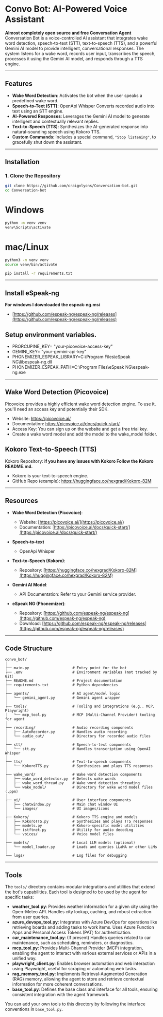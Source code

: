 # Convo Bot: AI-Powered Voice Assistant

**Almost completely open source and free Conversation Agent**
Conversation Bot is a voice-controlled AI assistant that integrates wake word detection, speech-to-text (STT), text-to-speech (TTS), and a powerful Gemini AI model to provide intelligent, conversational responses. The system listens for a wake word, records user input, transcribes the speech, processes it using the Gemini AI model, and responds through a TTS engine.

---

## Features

- **Wake Word Detection**: Activates the bot when the user speaks a predefined wake word.
- **Speech-to-Text (STT)**: OpenApi Whisper Converts recorded audio into text using an STT engine.
- **AI-Powered Responses**: Leverages the Gemini AI model to generate intelligent and contextually relevant replies.
- **Text-to-Speech (TTS)**: Synthesizes the AI-generated response into natural-sounding speech using Kokoro TTS.
- **Custom Commands**: Includes a special command, `"Stop listening"`, to gracefully shut down the assistant.

---

## Installation

### 1. Clone the Repository
```bash
git clone https://github.com/craigvlyons/Conversation-bot.git
cd Conversation-bot
```
# Windows
```bash
python -m venv venv
venv\Scripts\activate
```

# mac/Linux
```bash
python3 -m venv venv
source venv/bin/activate
```

```bash
pip install -r requirements.txt
```

---

## Install eSpeak-ng 
**For windows I downloaded the espeak-ng.msi**
- [https://github.com/espeak-ng/espeak-ng/releases](https://github.com/espeak-ng/espeak-ng/releases) 

## Setup environment variables.
- PRORCUPINE_KEY= "your-picovoice-access-key"
- GEMINI_KEY= "your-gemini-api-key"
- PHONEMIZER_ESPEAK_LIBRARY=C:\Program Files\eSpeak NG\libespeak-ng.dll
- PHONEMIZER_ESPEAK_PATH=C:\Program Files\eSpeak NG\espeak-ng.exe

---

## Wake Word Detection (Picovoice)
Picovoice provides a highly efficient wake word detection engine. To use it, you'll need an access key and potentially their SDK.
- Website: https://picovoice.ai/
- Documentation: https://picovoice.ai/docs/quick-start/
- Access Key: You can sign up on the website and get a free trial key.
- Create a wake word model and add the model to the wake_model folder.


## Kokoro Text-to-Speech (TTS)
Kokoro Repository:
**if you have any issues with Kokoro Follow the Kokoro README.md.**
- Kokoro is your text-to-speech engine. 
- GitHub Repo (example): https://huggingface.co/hexgrad/Kokoro-82M


---

## Resources

- **Wake Word Detection (Picovoice)**:
  - Website: [https://picovoice.ai/](https://picovoice.ai/)
  - Documentation: [https://picovoice.ai/docs/quick-start/](https://picovoice.ai/docs/quick-start/)

- **Speech-to-text**
  - OpenApi Whisper

- **Text-to-Speech (Kokoro)**:
  - Repository: [https://huggingface.co/hexgrad/Kokoro-82M](https://huggingface.co/hexgrad/Kokoro-82M)

- **Gemini AI Model**:
  - API Documentation: Refer to your Gemini service provider.

- **eSpeak NG (Phonemizer)**:
  - Repository: [https://github.com/espeak-ng/espeak-ng](https://github.com/espeak-ng/espeak-ng)
  - Download: [https://github.com/espeak-ng/espeak-ng/releases](https://github.com/espeak-ng/espeak-ng/releases)


---




## Code Structure

```plaintext
convo_bot/
│
├── main.py                    # Entry point for the bot
├── .env                       # Environment variables (not tracked by Git)
├── README.md                  # Project documentation
├── requirements.txt           # Python dependencies
│
├── agents/                    # AI agent/model logic
│   └── gemini_agent.py        # Gemini agent wrapper
│
├── tools/                     # Tooling and integrations (e.g., MCP, Playwright)
│   └── mcp_tool.py            # MCP (Multi-Channel Provider) tooling for agent
│
├── recording/                 # Audio recording components
│   ├── AutoRecorder.py        # Handles audio recording
│   └── audio_out/             # Directory for recorded audio files
│
├── stt/                       # Speech-to-text components
│   └── stt.py                 # Handles transcription using OpenAI Whisper
│
├── tts/                       # Text-to-speech components
│   └── KokoroTTS.py           # Synthesizes and plays TTS responses
│
├── wake_word/                 # Wake word detection components
│   ├── wake_word_detector.py  # Detects wake words
│   ├── wake_word_thread.py    # Wake word detection threading
│   └── wake_model/            # Directory for wake word model files (.ppn)
│
├── ui/                        # User interface components
│   ├── chatwindow.py          # Main chat window UI
│   └── images/                # UI images/icons
│
├── Kokoro/                    # Kokoro TTS engine and models
│   ├── KokoroTTS.py           # Synthesizes and plays TTS responses
│   ├── models.py              # Kokoro-specific model utilities
│   ├── istftnet.py            # Utility for audio decoding
│   └── voices/                # Voice model files
│
├── models/                    # Local LLM models (optional)
│   └── model_loader.py        # Loads and queries LLaMA or other LLMs
│
└── logs/                      # Log files for debugging
```

---

## Tools

The `tools/` directory contains modular integrations and utilities that extend the bot's capabilities. Each tool is designed to be used by the agent for specific tasks:

- **weather_tool.py**: Provides weather information for a given city using the Open-Meteo API. Handles city lookup, caching, and robust extraction from user queries.
- **azure_devops_tool.py**: Integrates with Azure DevOps for operations like retrieving boards and adding tasks to work items. Uses Azure Function Apps and Personal Access Tokens (PAT) for authentication.
- **car_maintenance_tool.py**: (If present) Handles queries related to car maintenance, such as scheduling, reminders, or diagnostics.
- **mcp_tool.py**: Provides Multi-Channel Provider (MCP) integration, enabling the agent to interact with various external services or APIs in a unified way.
- **playwright_client.py**: Enables browser automation and web interaction using Playwright, useful for scraping or automating web tasks.
- **rag_memory_tool.py**: Implements Retrieval-Augmented Generation (RAG) memory, allowing the agent to store and retrieve contextual information for more coherent conversations.
- **base_tool.py**: Defines the base class and interface for all tools, ensuring consistent integration with the agent framework.

You can add your own tools to this directory by following the interface conventions in `base_tool.py`.

